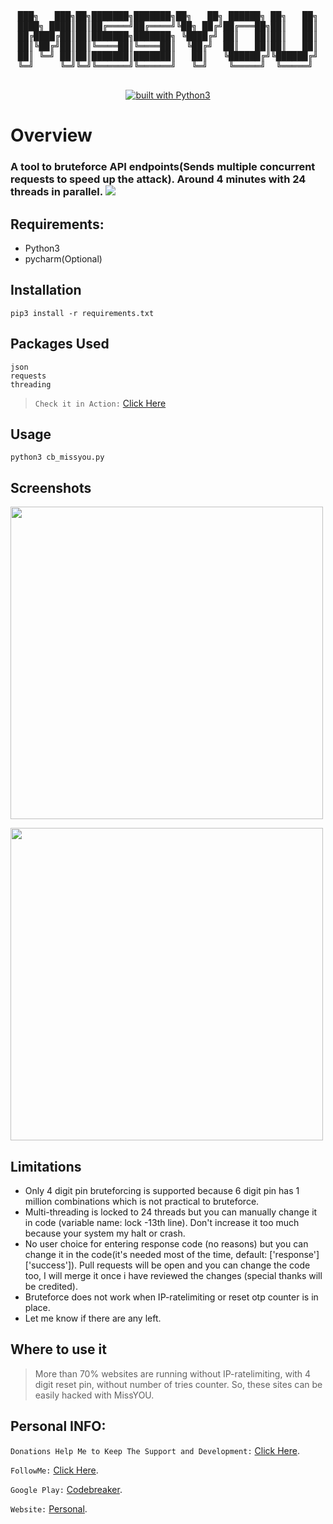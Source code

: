 <div align="center">
<pre>
███╗   ███╗██╗███████╗███████╗██╗   ██╗ ██████╗ ██╗   ██╗
████╗ ████║██║██╔════╝██╔════╝╚██╗ ██╔╝██╔═══██╗██║   ██║
██╔████╔██║██║███████╗███████╗ ╚████╔╝ ██║   ██║██║   ██║
██║╚██╔╝██║██║╚════██║╚════██║  ╚██╔╝  ██║   ██║██║   ██║
██║ ╚═╝ ██║██║███████║███████║   ██║   ╚██████╔╝╚██████╔╝
╚═╝     ╚═╝╚═╝╚══════╝╚══════╝   ╚═╝    ╚═════╝  ╚═════╝ 

</pre>
<a href="https://www.python.org/"><img src="https://img.shields.io/badge/built%20with-Python3-green.svg" alt="built with Python3" /></a>
</div>

# Overview
### A tool to bruteforce API endpoints(Sends multiple concurrent requests to speed up the attack). Around 4 minutes with 24 threads in parallel. ![](https://travis-ci.org/CodeBreaker444/miss-you.svg?branch=master)

## Requirements:
- Python3
- pycharm(Optional)

## Installation
``` pip3 install -r requirements.txt ```
## Packages Used
```
json
requests
threading

```
> `Check it in Action:` [Click Here](https://travis-ci.org/CodeBreaker444/miss-you)

## Usage
``` python3 cb_missyou.py ```
## Screenshots
<img src="/Screenshots/main.png" width="500"></img>

<img src="/Screenshots/missyou-codebreaker.gif" width="500"></img>

## Limitations
- Only 4 digit pin bruteforcing is supported because 6 digit pin has 1 million combinations which is not practical to bruteforce.
- Multi-threading is locked to 24 threads but you can manually change it in code (variable name: lock -13th line). Don't increase it too much because your system my halt or crash.
- No user choice for entering response code (no reasons) but you can change it in the code(it's needed most of the time, default: ['response']['success']). Pull requests will be open and you can change the code too, I will merge it once i have reviewed the changes (special thanks will be credited).
- Bruteforce does not work when IP-ratelimiting or reset otp counter is in place.
- Let me know if there are any left.

## Where to use it
> More than 70% websites are running without IP-ratelimiting, with 4 digit reset pin, without number of tries counter. So, these sites can be easily hacked with MissYOU.
## Personal INFO:
`Donations Help Me to Keep The Support and Development:` [Click Here](https://paypal.me/zer0error).

`FollowMe:` [Click Here](https://facebook.com/zer0error/).

`Google Play:` [Codebreaker](https://play.google.com/store/apps/dev?id=8331274631553271784&hl=en).

`Website:` [Personal](https://govardhanchitrada.me).

